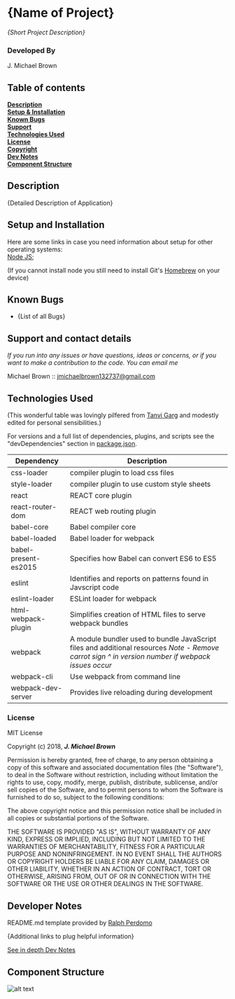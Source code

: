 # {Name of Project}

_{Short Project Description}_

### Developed By
J. Michael Brown

## Table of contents
**[Description](#description)**    
**[Setup & Installation](#setup-and-installation)**    
**[Known Bugs](#known-bugs)**    
**[Support](#support-and-contact-details)**    
**[Technologies Used](#technologies-used)**    
**[License](#license)**    
**[Copyright](#copyright)**   
**[Dev Notes](#developer-notes)**   
**[Component Structure](#component-structure)**   

## Description

{Detailed Description of Application}

## Setup and Installation
Here are some links in case you need information about setup for other operating systems:  
[Node JS](https://nodejs.org/en/);

(If you cannot install node you still need to install Git's [Homebrew](https://brew.sh/) on your device)

## Known Bugs

* {List of all Bugs}

## Support and contact details
_If you run into any issues or have questions, ideas or concerns, or if you want to make a contribution to the code. You can email me_

Michael Brown :: [jmichaelbrown132737@gmail.com](jmichaelbrown132737@gmail.com)

## Technologies Used
(This wonderful table was lovingly pilfered from [Tanvi Garg](https://github.com/TanviCodeLife) and modestly edited for personal sensibilities.)

For versions and a full list of dependencies, plugins, and scripts see the "devDependencies" section in [package.json](./package.json).  

| Dependency | Description |
| --- | --- |
| css-loader| compiler plugin to load css files |
| style-loader| compiler plugin to use custom style sheets |
| react | REACT core plugin |
| react-router-dom | REACT web routing plugin |
| babel-core | Babel compiler core |
| babel-loaded | Babel loader for webpack |
| babel-present-es2015 | Specifies how Babel can convert ES6 to ES5 |
| eslint | Identifies and reports on patterns found in Javscript code |
| eslint-loader | ESLint loader for webpack |
| html-webpack-plugin | Simplifies creation of HTML files to serve webpack bundles |
| webpack | A module bundler used to bundle JavaScript files and additional resources   *Note - Remove carrot sign ^ in version number if webpack issues occur* |
| webpack-cli | Use webpack from command line |
| webpack-dev-server | Provides live reloading during development |

### License

MIT License

Copyright (c) 2018, ___J. Michael Brown___  

Permission is hereby granted, free of charge, to any person obtaining a copy
of this software and associated documentation files (the "Software"), to deal
in the Software without restriction, including without limitation the rights
to use, copy, modify, merge, publish, distribute, sublicense, and/or sell
copies of the Software, and to permit persons to whom the Software is
furnished to do so, subject to the following conditions:  

The above copyright notice and this permission notice shall be included in all
copies or substantial portions of the Software.

THE SOFTWARE IS PROVIDED "AS IS", WITHOUT WARRANTY OF ANY KIND, EXPRESS OR
IMPLIED, INCLUDING BUT NOT LIMITED TO THE WARRANTIES OF MERCHANTABILITY,
FITNESS FOR A PARTICULAR PURPOSE AND NONINFRINGEMENT. IN NO EVENT SHALL THE
AUTHORS OR COPYRIGHT HOLDERS BE LIABLE FOR ANY CLAIM, DAMAGES OR OTHER
LIABILITY, WHETHER IN AN ACTION OF CONTRACT, TORT OR OTHERWISE, ARISING FROM,
OUT OF OR IN CONNECTION WITH THE SOFTWARE OR THE USE OR OTHER DEALINGS IN THE
SOFTWARE.

## Developer Notes    
README.md template provided by [Ralph Perdomo](https://github.com/pseudoralph)

{Additional links to plug helpful information}

[See in depth Dev Notes](./DEV_NOTES.md)

## Component Structure

![alt text](src/assets/component-tree.png)
